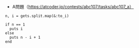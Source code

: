 - A問題（https://atcoder.jp/contests/abc107/tasks/abc107_a）

```
n, i = gets.split.map(&:to_i)

if n == 1
  puts i
else
  puts n - i + 1
end
```
